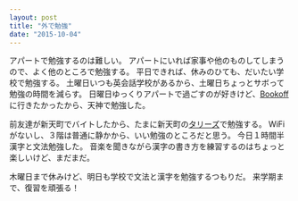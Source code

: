 ```yaml
---
layout: post
title: "外で勉強"
date: "2015-10-04"
---
```

アパートで勉強するのは難しい。
アパートにいれば家事や他のものしてしまうので、よく他のところで勉強する。
平日できれば、休みのひても、だいたい学校で勉強する。
土曜日いつも英会話学校があるから、土曜日ちょっとサボって勉強の時間を減らす。
日曜日ゆっくりアパートで過ごすのが好きけど、[Bookoff][bookoff]に行きたかったから、天神で勉強した。

前友達が新天町でバイトしたから、たまに新天町の[タリーズ][tullys]で勉強する。
WiFiがないし、３階は普通に静かから、いい勉強のところだと思う。
今日１時間半漢字と文法勉強した。
音楽を聞きながら漢字の書き方を練習するのはちょっと楽しいけど、まだまだ。

木曜日まで休みけど、明日も学校で文法と漢字を勉強するつもりだ。
来学期まで、復習を頑張る！

[bookoff]: http://www.bookoff.co.jp/shop/shopSB029.html
[tullys]: http://www.shintencho.or.jp/tullyscoffee/
